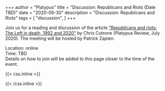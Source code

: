 +++
author = "Platypus"
title = "Discussion: Republicans and Riots (Date TBD)"
date = "2020-09-30"
description = "Discussion: Republicans and Riots"
tags = [
    "discussion",
]
+++

Join us for a reading and discussion of the article ["Republicans and riots: The Left in death, 1992 and 2020"](https://platypus1917.org/2020/07/01/republicans-and-riots/) by Chris Cutrone (Platypus Review, July 2020). The meeting will be hosted by Patrick Zapien.

Location: online  
Time: TBD  
Details on how to join will be added to this page closer to the time of the event.

<!--
1. [Zoom link TBD](https://)
2. [FB link TBD](https://)
-->

<!--more-->

{{< css.inline >}}
<style>
.canon { background: white; width: 100%; height: auto;}
</style>
{{< /css.inline >}}
